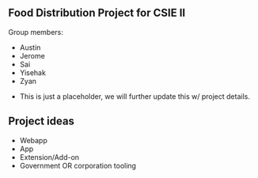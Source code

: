 ## Food Distribution Project for CSIE II

Group members:
- Austin
- Jerome 
- Sai
- Yisehak 
- Zyan

* This is just a placeholder, we will further update this w/ project details.

## Project ideas

- Webapp
- App 
- Extension/Add-on
- Government OR corporation tooling 